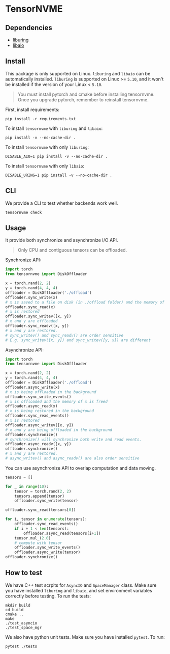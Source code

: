 # TensorNVME

## Dependencies

- [liburing](https://github.com/axboe/liburing)
- [libaio](https://pagure.io/libaio)

## Install

This package is only supported on Linux. `liburing` and `libaio` can be automatically installed. `liburing` is supported on Linux >= `5.10`, and it won't be installed if the version of your Linux < `5.10`.

> You must install pytorch and cmake before installing tensornvme. Once you upgrade pytorch, remember to reinstall tensornvme.

First, install requirements:
```shell
pip install -r requirements.txt
```

To install `tensornvme` with `liburing` and `libaio`:
```shell
pip install -v --no-cache-dir .
```

To install `tensornvme` with only `liburing`:
```shell
DISABLE_AIO=1 pip install -v --no-cache-dir .
```

To install `tensornvme` with only `libaio`:
```shell
DISABLE_URING=1 pip install -v --no-cache-dir .
```

## CLI

We provide a CLI to test whether backends work well.
```shell
tensornvme check
```

## Usage

It provide both synchronize and asynchronize I/O API.

> Only CPU and contiguous tensors can be offloaded.

Synchronize API:
```python
import torch
from tensornvme import DiskOffloader

x = torch.rand(2, 2)
y = torch.rand(4, 4, 4)
offloader = DiskOffloader('./offload')
offloader.sync_write(x)
# x is saved to a file on disk (in ./offload folder) and the memory of x is freed
offloader.sync_read(x)
# x is restored
offloader.sync_writev([x, y])
# x and y are offloaded
offloader.sync_readv([x, y])
# x and y are restored.
# sync_writev() and sync_readv() are order sensitive
# E.g. sync_writev([x, y]) and sync_writev([y, x]) are different
```

Asynchronize API:
```python
import torch
from tensornvme import DiskOffloader

x = torch.rand(2, 2)
y = torch.rand(4, 4, 4)
offloader = DiskOffloader('./offload')
offloader.async_write(x)
# x is being offloaded in the background
offloader.sync_write_events()
# x is offloaded and the memory of x is freed
offloader.async_read(x)
# x is being restored in the background
offloader.sync_read_events()
# x is restored
offloader.async_writev([x, y])
# x and y are being offloaded in the background
offloader.synchronize()
# synchronize() will synchronize both write and read events.
offloader.async_readv([x, y])
offloader.synchronize()
# x and y are restored.
# async_writev() and async_readv() are also order sensitive
```

You can use asynchronize API to overlap computation and data moving.
```python
tensors = []

for _ in range(10):
    tensor = torch.rand(2, 2)
    tensors.append(tensor)
    offloader.sync_write(tensor)

offloader.sync_read(tensors[0])

for i, tensor in enumerate(tensors):
    offloader.sync_read_events()
    if i + 1 < len(tensors):
        offloader.async_read(tensors[i+1])
    tensor.mul_(2.0)
    # compute with tensor
    offloader.sync_write_events()
    offloader.async_write(tensor)
offloader.synchronize()
```

## How to test

We have C++ test scrpits for `AsyncIO` and `SpaceManager` class. Make sure you have installed `liburing` and `libaio`, and set environment variables correctly before testing. To run the tests:

```shell
mkdir build
cd build
cmake ..
make
./test_asyncio
./test_space_mgr
```

We also have python unit tests. Make sure you have installed `pytest`. To run:

```shell
pytest ./tests
```